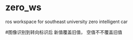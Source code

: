 # zero_ws
ros workspace for  southeast university zero intelligent car 

#图像识别到转向标识后 新值覆盖旧值， 空值不不覆盖旧值
